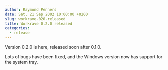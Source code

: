 ```yaml
---
author: Raymond Penners
date: Sat, 21 Sep 2002 10:00:00 +0200
slug: workrave-020-released
title: Workrave 0.2.0 released
categories:
  - release
---
```

Version 0.2.0 is here, released soon after 0.1.0.

Lots of bugs have been fixed, and the Windows version now has support for the
system tray.
